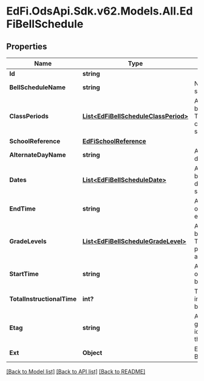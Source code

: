 # EdFi.OdsApi.Sdk.v62.Models.All.EdFiBellSchedule

## Properties

Name | Type | Description | Notes
------------ | ------------- | ------------- | -------------
**Id** | **string** |  | [optional] 
**BellScheduleName** | **string** | Name or title of the bell schedule. | 
**ClassPeriods** | [**List&lt;EdFiBellScheduleClassPeriod&gt;**](EdFiBellScheduleClassPeriod.md) | An unordered collection of bellScheduleClassPeriods. The class periods that compose this bell schedule. | 
**SchoolReference** | [**EdFiSchoolReference**](EdFiSchoolReference.md) |  | 
**AlternateDayName** | **string** | An alternate name for the day (e.g., Red, Blue). | [optional] 
**Dates** | [**List&lt;EdFiBellScheduleDate&gt;**](EdFiBellScheduleDate.md) | An unordered collection of bellScheduleDates. The dates for which the bell schedule applies. | [optional] 
**EndTime** | **string** | An indication of the time of day the bell schedule ends. | [optional] 
**GradeLevels** | [**List&lt;EdFiBellScheduleGradeLevel&gt;**](EdFiBellScheduleGradeLevel.md) | An unordered collection of bellScheduleGradeLevels. The grade levels the particular bell schedule applies to. | [optional] 
**StartTime** | **string** | An indication of the time of day the bell schedule begins. | [optional] 
**TotalInstructionalTime** | **int?** | The total instructional time in minutes per day for the bell schedule. | [optional] 
**Etag** | **string** | A unique system-generated value that identifies the version of the resource. | [optional] 
**Ext** | **Object** | Extensions to the BellSchedule entity. | [optional] 

[[Back to Model list]](../README.md#documentation-for-models) [[Back to API list]](../README.md#documentation-for-api-endpoints) [[Back to README]](../README.md)

